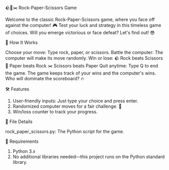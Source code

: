 🪨📄✂️ Rock-Paper-Scissors Game

Welcome to the classic Rock-Paper-Scissors game, where you face off against the computer! 🎮 Test your luck and strategy in this timeless game of choices. Will you emerge victorious or face defeat? Let's find out! 😎




🚀 How It Works

Choose your move: Type rock, paper, or scissors.
Battle the computer: The computer will make its move randomly.
Win or lose:
🪨 Rock beats Scissors
📄 Paper beats Rock
✂️ Scissors beats Paper
Quit anytime: Type Q to end the game.
The game keeps track of your wins and the computer's wins. Who will dominate the scoreboard? 🔥




🛠️ Features

1. User-friendly inputs: Just type your choice and press enter.
2. Randomized computer moves for a fair challenge. 🤖
3. Win/loss counter to track your progress.




📂 File Details

rock_paper_scissors.py: The Python script for the game.




📌 Requirements
1. Python 3.x
2. No additional libraries needed—this project runs on the Python standard library.
